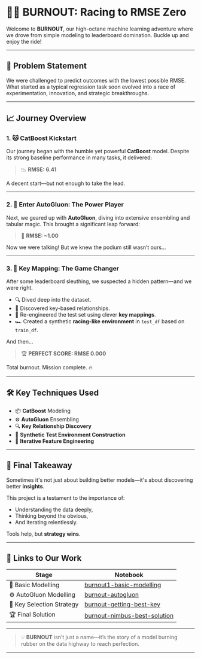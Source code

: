 # 🚗🔥 BURNOUT: Racing to RMSE Zero

Welcome to **BURNOUT**, our high-octane machine learning adventure where we drove from simple modeling to leaderboard domination. Buckle up and enjoy the ride!

---

## 🏁 Problem Statement

We were challenged to predict outcomes with the lowest possible RMSE.  
What started as a typical regression task soon evolved into a race of experimentation, innovation, and strategic breakthroughs.

---

## 📈 Journey Overview

### 1. 🐱 CatBoost Kickstart

Our journey began with the humble yet powerful **CatBoost** model. Despite its strong baseline performance in many tasks, it delivered:

> 📉 **RMSE: 6.41**

A decent start—but not enough to take the lead.

---

### 2. 🤖 Enter AutoGluon: The Power Player

Next, we geared up with **AutoGluon**, diving into extensive ensembling and tabular magic. This brought a significant leap forward:

> 🚀 **RMSE: ~1.00**

Now we were talking! But we knew the podium still wasn’t ours...

---

### 3. 🧩 Key Mapping: The Game Changer

After some leaderboard sleuthing, we suspected a hidden pattern—and we were right.

- 🔍 Dived deep into the dataset.
- 🧩 Discovered key-based relationships.
- 🧠 Re-engineered the test set using clever **key mappings**.
- 🏎️ Created a synthetic **racing-like environment** in `test_df` based on `train_df`.

And then...

> 🏆 **PERFECT SCORE: RMSE 0.000**

Total burnout. Mission complete. 🔥

---

## 🛠️ Key Techniques Used

- 📦 **CatBoost** Modeling  
- ⚙️ **AutoGluon** Ensembling  
- 🔍 **Key Relationship Discovery**  
- 🧪 **Synthetic Test Environment Construction**  
- 🧠 **Iterative Feature Engineering**

---

## 🎯 Final Takeaway

Sometimes it's not just about building better models—it's about discovering better **insights**.

This project is a testament to the importance of:
- Understanding the data deeply,
- Thinking beyond the obvious,
- And iterating relentlessly.

Tools help, but **strategy wins**.

---

## 🔗 Links to Our Work

| Stage | Notebook |
|-------|----------|
| 🧱 Basic Modelling | [burnout1-basic-modelling](https://www.kaggle.com/code/capdiv/burnout1-basic-modelling) |
| ⚙️ AutoGluon Modelling | [burnout-autogluon](https://www.kaggle.com/code/capdiv/burnout-autogluon) |
| 🧠 Key Selection Strategy | [burnout-getting-best-key](https://www.kaggle.com/code/capdiv/burnout-getting-best-key) |
| 🏆 Final Solution | [burnout-nimbus-best-solution](https://www.kaggle.com/code/capdiv/burnout-nimbus-best-solution) |

---

> 💡 **BURNOUT** isn’t just a name—it’s the story of a model burning rubber on the data highway to reach perfection.

---
